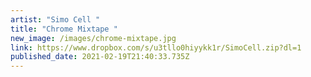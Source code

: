 ```yaml
---
artist: "Simo Cell "
title: "Chrome Mixtape "
new_image: /images/chrome-mixtape.jpg
link: https://www.dropbox.com/s/u3tllo0hiyykk1r/SimoCell.zip?dl=1
published_date: 2021-02-19T21:40:33.735Z
---
```

